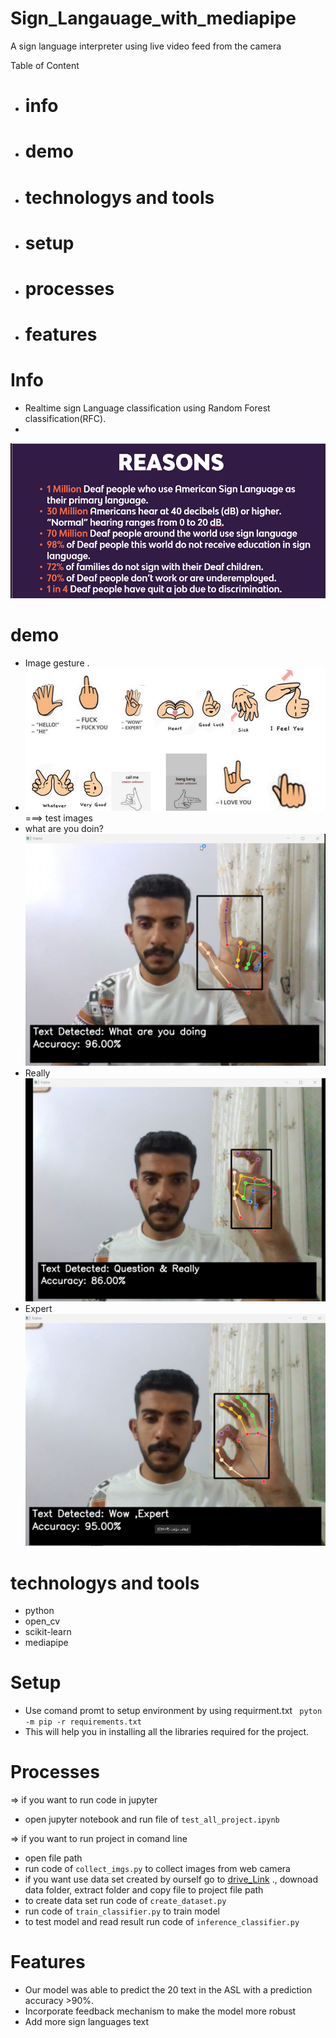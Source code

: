 # Sign_Langauage_with_mediapipe
A sign language interpreter using live video feed from the camera
 

Table of Content
- # info
- # demo
- # technologys and tools
- # setup
- # processes
- # features

# Info
- Realtime sign Language classification using Random Forest classification(RFC).
- 


![](https://github.com/shnooo0/Sign_Langauage_with_mediapipe/blob/main/image.png)



# demo
- Image gesture .
- ![](https://github.com/shnooo0/Sign_Langauage_with_mediapipe/blob/main/Img_gest.jpg)
===> test images 
- what are you doin?
![](https://github.com/shnooo0/Sign_Langauage_with_mediapipe/blob/main/what_are_you_doing.png)
- Really
![](https://github.com/shnooo0/Sign_Langauage_with_mediapipe/blob/main/Really.png)
- Expert
![](https://github.com/shnooo0/Sign_Langauage_with_mediapipe/blob/main/Wow%2CExpert.png)


# technologys and tools
- python
- open_cv
- scikit-learn
- mediapipe

# Setup 
- Use comand promt to setup environment by using requirment.txt
  ``` pyton -m pip -r requirements.txt```
- This will help you in installing all the libraries required for the project.

# Processes

=> if you want to run code in jupyter 
- open jupyter notebook and run file of ```test_all_project.ipynb```

=> if you want to run project in comand line
- open file path
- run code of ```collect_imgs.py``` to collect images from web camera
-  if you want use data set created by ourself go to [drive_Link](https://drive.google.com/drive/folders/14D0t8lCkxjpBVek3VM4L22YbwMm7Q0qL?usp=sharing) ., downoad data folder, extract folder and copy file to project file path
- to create data set run code of ```create_dataset.py```
- run code of ```train_classifier.py``` to train model
- to test model and read result run code of ```inference_classifier.py```


# Features
- Our model was able to predict the 20 text in the ASL with a prediction accuracy >90%.
- Incorporate feedback mechanism to make the model more robust
- Add more sign languages text



